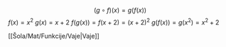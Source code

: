 $$(g \circ f)(x)=g(f(x))$$
$f(x)=x^2$
$g(x)=x+2$
$f(g(x))=f(x+2)=(x+2)^2$
$g(f(x))=g(x^2)=x^2+2$

[[Šola/Mat/Funkcije/Vaje|Vaje]]